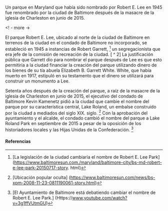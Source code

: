 Un parque en Maryland que había sido nombrado por Robert E. Lee en 1945 fue renombrado por la ciudad de Baltimore después de la masacre de la iglesia de Charleston en junio de 2015.

<! - more ->

El parque Robert E. Lee, ubicado al norte de la ciudad de Baltimore en terrenos de la ciudad en el condado de Baltimore no incorporado, se estableció en 1945 a instancias de Robert Garrett, [^ 1] un segregacionista que era jefe de la comisión de recreación de la ciudad. [ ^ 2] La justificación pública que Garrett dio para nombrar el parque después de Lee es que esto permitiría a la ciudad financiar la creación del parque utilizando dinero de los bienes de su tía abuela Elizabeth B. Garrett White. White, que había muerto en 1917, estipuló en su testamento que el dinero se utilizará para construir un monumento a Lee.

Setenta años después de la creación del parque, a raíz de la masacre de la iglesia de Charleston en junio de 2015, el ejecutivo del condado de Baltimore Kevin Kamenetz pidió a la ciudad que cambie el nombre del parque por su característica central, Lake Roland, un embalse construido por la ciudad a mediados del siglo XIX. siglo. [^ 3] Con la aprobación del ayuntamiento y el alcalde, el condado cambió el nombre del parque a Lake Roland Park en septiembre de 2015 a pesar de la oposición de los historiadores locales y las Hijas Unidas de la Confederación. [^ 4]

#### Referencias

[^ 1]: [La legislación de la ciudad cambiaría el nombre de Robert E. Lee Park] (https://www.baltimoresun.com./maryland/baltimore-city/bs-md-robert-e-lee-park-20150717-story. html)

[^ 2]: [The Mail 7/1/15] (https://www.baltimoresun.com/citypaper/bcpnews-the-mail-7-1-15-20150701-story.html)

[^ 3]: [Ubicación popular oculta] (https://www.baltimoresun.com/news/bs-xpm-2008-11-23-0811190061-story.html)

[^ 4]: [El Ayuntamiento de Baltimore está debatiendo cambiar el nombre de Robert E. Lee Park.] (Https://www.youtube.com/watch?v=3g1ffVUtmGU)
